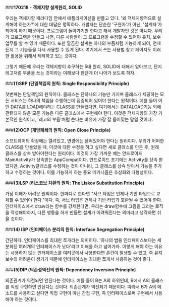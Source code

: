 ###**170218 - 객체지향 설계원리, SOLID**


 우리는 객체지향 패러다임 안에서 애플리케이션을 만들고 있다. '왜 객체지향적으로 설계해야 하는가?'에 대한 대답은 명확하다. 개발자는 단순한 '구현자'가 아닌, '설계자'가 되어야 하기 때문이다. 
 프로그램이 돌아가기만 한다고 해서 개발자인 것은 아니다. 우리가 프로그램을 만들고 나면, 다른 사람들이 그 프로그램을 수정할 수 있어야 유지, 보수 업무를 할 수 있기 때문이다. 또한 깔끔한 설계는 하나의 부품처럼 기능하게 되어, 언제든지 그 기능들을 다시 사용할 수 있게 된다. 여기에서 쓰는 사용법 창고 페이지도 이러한 활용을 위해서 제작하고 있는 것이다. 

 그렇기 때문에 우리는 객체지향이 추구하는 5대 원리, SOLID에 대해서 알아보고, 단지 레고처럼 부품을 쓰는 것이라는 이해보다 한단계 더 나아가 보도록 하자.

###**(1)SRP (단일책임의 원칙: Single Responsibility Principle)**

 첫번째는 단일책임의 원칙이다. 클래스는 단하나의 기능만 가지며 클래스가 제공하는 모든 서비스는 하나의 책임을 수행하는데 집중되어 있어야 한다는 원칙이다. 예를 들어 어떤 DATA를 LOAD해야하는 CLASS를 만들었다면, 여기에서는 DATALOAD기능 외에 관련되지 않은 모든 기능은 다른 클래스에서 구현해야 한다. 이것은 객체지향의 가장 기본적인 원칙이고, '레고의 부품'처럼 쓴다는 비유에 가장 잘 들어맞는 말일 것이다. 

###**(2)OCP (개방폐쇄의 원칙: Open Close Principle)**

 소프트웨어의 확장에는 열려있고, 변경에는 닫혀있어야 한다는 원리이다. 우리가 어떠한 CLASS를 만들었을 때, 이것에 대한 수정을 하고 싶다면 새로 클래스를 만든 후, 원래 클래스를 상속 받아야한다는 원리이다. 이것의 가장 가까운 예는 안드로이드 MainActivity가 상속받는 AppCompat이다. 안드로이드 초기에는 Activity를 상속 받았지만, Activity클래스를 수정하는 것이 아니라, 그 클래스를 상속 받아서 기능을 추가하고 수정하는 것이다. 이를 가능하게 하는 중요 메커니즘은 추상화와 다형성이다.

###**(3)LSP (리스코브 치환의 원칙: The Liskov Substitution Principle)**
 
  가장 이해가 어려운 원칙이다. 한마디로 한다면 "서브 타입은 언제나 기반 타입으로 교체할 수 있어야 한다."이다. 즉, 서브 타입은 언제나 기반 타입과 호환될 수 있어야 한다. 인터페이스에서 draw라는 함수를 강제한다면, 우리는 draw함수에 그림을 그리는 로직을 작성해야하지, 다른 행동을 하게 만들면 설계가 어려워진다는 의미라고 생각하면 쉬울 것이다.


###**(4) ISP (인터페이스 분리의 원칙: Interface Segregation Principle)**


 간단하다. 인터페이스를 최대한 쪼개라는 의미이다. '하나의 범용 인터페이스보다는 세분화된 여러개의 인터페이스가 낫다'라고 이해를 하고 넘어가자. 이렇게 해야 하는 이유는 사용하지 않는 인터페이스를 여러곳에서 사용한다면 혼란이 발생할 수 있고, 즉 유지보수의 어려움이 생기기 때문에 인터페이스는 최대한 쪼개서 사용하는 것이 좋다.

###**(5)DIP (의존성역전의 원칙: Dependency Inversion Principle)**


 의존관계가 역전되면 안된다는 것이다. 예를 들어 B는 A의 하위인데, B에서 A의 클래스를 직접 구현하면 안된다는 것이다. 의존관계가 역전되기 때문이다. 따라서 B가 A의 메소드를 사용하고 싶다면 직접 구현이 아닌 간접 구현, 즉 인터페이스로써 구현해서 사용해야 하는 것이다. 


